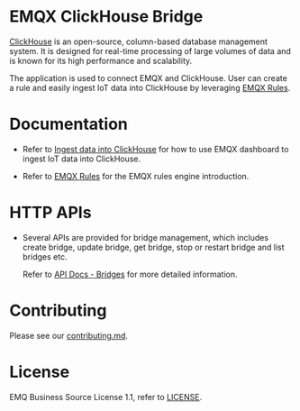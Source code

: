 # EMQX ClickHouse Bridge

[ClickHouse](https://github.com/ClickHouse/ClickHouse) is an open-source, column-based
database management system. It is designed for real-time processing of large volumes of
data and is known for its high performance and scalability.

The application is used to connect EMQX and ClickHouse.
User can create a rule and easily ingest IoT data into ClickHouse by leveraging
[EMQX Rules](https://docs.emqx.com/en/enterprise/v5.0/data-integration/rules.html).


# Documentation

- Refer to [Ingest data into ClickHouse](https://docs.emqx.com/en/enterprise/v5.0/data-integration/data-bridge-clickhouse.html)
  for how to use EMQX dashboard to ingest IoT data into ClickHouse.

- Refer to [EMQX Rules](https://docs.emqx.com/en/enterprise/v5.0/data-integration/rules.html)
  for the EMQX rules engine introduction.


# HTTP APIs

- Several APIs are provided for bridge management, which includes create bridge,
  update bridge, get bridge, stop or restart bridge and list bridges etc.

  Refer to [API Docs - Bridges](https://docs.emqx.com/en/enterprise/v5.0/admin/api-docs.html#tag/Bridges)
  for more detailed information.


# Contributing

Please see our [contributing.md](../../CONTRIBUTING.md).


# License

EMQ Business Source License 1.1, refer to [LICENSE](BSL.txt).

